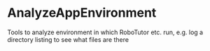 # AnalyzeAppEnvironment
Tools to analyze environment in which RoboTutor etc. run, e.g. log a directory listing to see what files are there
